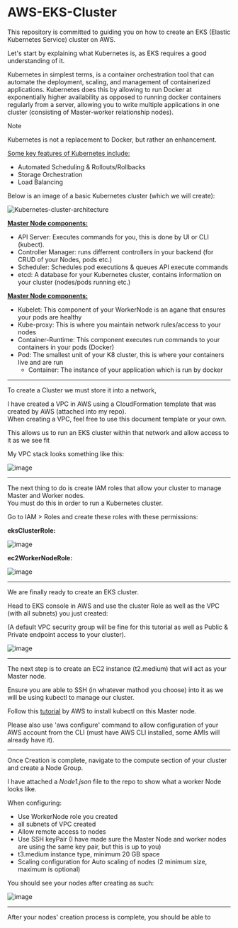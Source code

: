 # AWS-EKS-Cluster

This repository is committed to guiding you on how to create an EKS (Elastic Kubernetes Service) cluster on AWS.

Let's start by explaining what Kubernetes is, as EKS requires a good understanding of it.

Kubernetes in simplest terms, is a container orchestration tool that can automate the deployment, scaling, and management of containerized applications. Kubernetes does this by allowing to run Docker at exponentially higher availability as opposed to running docker containers regularly from a server, allowing you to write multiple applications in one cluster (consisting of Master-worker relationship nodes).

> [!NOTE]  
> Kubernetes is not a replacement to Docker, but rather an enhancement.

<ins>Some key features of Kubernetes include:</ins>
 - Automated Scheduling & Rollouts/Rollbacks
 - Storage Orchestration
 - Load Balancing

Below is an image of a basic Kubernetes cluster (which we will create):

![Kubernetes-cluster-architecture](https://github.com/Semir-Devops/AWS-EKS-Cluster/assets/144611511/4f834c22-e738-4929-864b-fc896091686e)

<ins><b>Master Node components:</b></ins>

 * API Server: Executes commands for you, this is done by UI or CLI (kubect).
 * Controller Manager: runs differrent controllers in your backend (for CRUD of your Nodes, pods etc.)
 * Scheduler: Schedules pod executions & queues API execute commands
 * etcd: A database for your Kubernetes cluster, contains information on your cluster (nodes/pods running etc.)

<ins><b>Master Node components:</b></ins>

 * Kubelet: This component of your WorkerNode is an agane that ensures your pods are healthy
 * Kube-proxy: This is where you maintain network rules/access to your nodes
 * Container-Runtime: This component executes run commands to your containers in your pods (Docker)
 * Pod: The smallest unit of your K8 cluster, this is where your containers live and are run
    * Container: The instance of your application which is run by docker

<hr/>

To create a Cluster we must store it into a network,

I have created a VPC in AWS using a CloudFormation template that was created by AWS (attached into my repo).<br/>When creating a VPC, feel free to use this document template or your own.

This allows us to run an EKS cluster within that network and allow access to it as we see fit

My VPC stack looks something like this:

![image](https://github.com/Semir-Devops/AWS-EKS-Cluster/assets/144611511/55f29362-9448-4061-b5e8-3239ac73a4fe)

<hr/>

The next thing to do is create IAM roles that allow your cluster to manage Master and Worker nodes.<br/>You must do this in order to run a Kubernetes cluster.

Go to IAM > Roles and create these roles with these permissions:

<b>eksClusterRole:</b>

![image](https://github.com/Semir-Devops/AWS-EKS-Cluster/assets/144611511/27653f53-01bc-410e-8aac-c1e1acd1e076)

<b>ec2WorkerNodeRole:</b>

![image](https://github.com/Semir-Devops/AWS-EKS-Cluster/assets/144611511/7b4f13f1-05a0-4964-9319-877952f13d35)

<hr/>

We are finally ready to create an EKS cluster. 

Head to EKS console in AWS and use the cluster Role as well as the VPC (with all subnets) you just created:

(A default VPC security group will be fine for this tutorial as well as Public & Private endpoint access to your cluster). 

![image](https://github.com/Semir-Devops/AWS-EKS-Cluster/assets/144611511/bb81ac96-3dde-4a87-9092-6042c98dc8d7)

<hr/>

The next step is to create an EC2 instance (t2.medium) that will act as your Master node.

Ensure you are able to SSH (in whatever mathod you choose) into it as we will be using kubectl to manage our cluster.

Follow this <a href="https://docs.aws.amazon.com/eks/latest/userguide/install-kubectl.html">tutorial</a> by AWS to install kubectl on this Master node.

Please also use 'aws configure' command to allow configuration of your AWS account from the CLI (must have AWS CLI installed, some AMIs will already have it).

<hr/>

Once Creation is complete, navigate to the compute section of your cluster and create a Node Group.

I have attached a *Node1.json* file to the repo to show what a worker Node looks like.

When configuring:

 - Use WorkerNode role you created
 - all subnets of VPC created
 - Allow remote access to nodes
 - Use SSH keyPair (I have made sure the Master Node and worker nodes are using the same key pair, but this is up to you)
 - t3.medium instance type, minimum 20 GB space
 - Scaling configuration for Auto scaling of nodes (2 minimum size, maximum is optional)

You should see your nodes after creating as such:

![image](https://github.com/Semir-Devops/AWS-EKS-Cluster/assets/144611511/013002b3-1c16-404c-9380-f0b6797ca432)

<hr/>

After your nodes' creation process is complete, you should be able to  
